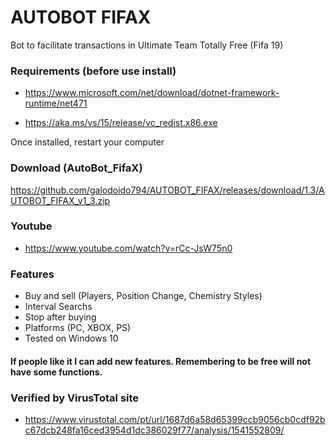 # AUTOBOT FIFAX

Bot to facilitate transactions in Ultimate Team Totally Free (Fifa 19)

### Requirements (before use install)

* https://www.microsoft.com/net/download/dotnet-framework-runtime/net471

* https://aka.ms/vs/15/release/vc_redist.x86.exe

Once installed, restart your computer

### Download (AutoBot_FifaX)
https://github.com/galodoido794/AUTOBOT_FIFAX/releases/download/1.3/AUTOBOT_FIFAX_v1_3.zip

### Youtube
* https://www.youtube.com/watch?v=rCc-JsW75n0

### Features
* Buy and sell (Players, Position Change, Chemistry Styles)
* Interval Searchs
* Stop after buying
* Platforms (PC, XBOX, PS)
* Tested on Windows 10

#### If people like it I can add new features. Remembering to be free will not have some functions.

### Verified by VirusTotal site
*  https://www.virustotal.com/pt/url/1687d6a58d65399ccb9056cb0cdf92bc67dcb248fa16ced3954d1dc386029f77/analysis/1541552809/



